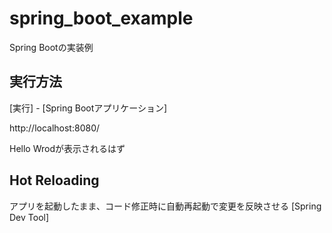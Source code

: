# spring_boot_example
Spring Bootの実装例

## 実行方法

[実行] - [Spring Bootアプリケーション]

http://localhost:8080/

Hello Wrodが表示されるはず

## Hot Reloading

アプリを起動したまま、コード修正時に自動再起動で変更を反映させる
[Spring Dev Tool]

